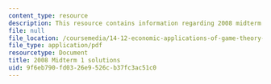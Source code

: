 ```yaml
---
content_type: resource
description: This resource contains information regarding 2008 midterm 1 solution.
file: null
file_location: /coursemedia/14-12-economic-applications-of-game-theory-fall-2012/9f6eb790fd0326e9526cb37fc3ac51c0_MIT14_12F12_mid1sol_2008.pdf
file_type: application/pdf
resourcetype: Document
title: 2008 Midterm 1 solutions
uid: 9f6eb790-fd03-26e9-526c-b37fc3ac51c0
---
```

